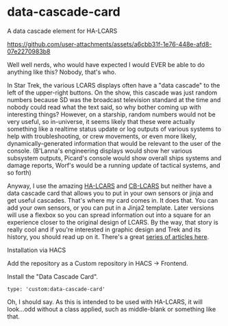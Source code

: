 # data-cascade-card
A data cascade element for HA-LCARS

https://github.com/user-attachments/assets/a6cbb31f-1e76-448e-afd8-07e2270983b8

Well well nerds, who would have expected I would EVER be able to do anything like this? Nobody, that's who.

In Star Trek, the various LCARS displays often have a "data cascade" to the left of the upper-right buttons. On the show, this cascade was just random numbers because SD was the broadcast television standard at the time and nobody could read what the text said, so why bother coming up with interesting things? However, on a starship, random numbers would not be very useful, so in-universe, it seems likely that these were actually something like a realtime status update or log outputs of various systems to help with troubleshooting, or crew movements, or even more likely, dynamically-generated information that would be relevant to the user of the console. (B'Lanna's engineering displays would show her various subsystem outputs, Picard's console would show overall ships systems and damage reports, Worf's would be a running update of tactical systems, and so forth)

Anyway, I use the amazing [HA-LCARS](https://github.com/th3jesta/ha-lcars) and [CB-LCARS](https://github.com/snootched/cb-lcars) but neither have a data cascade card that allows you to put in your own sensors or jinja and get useful cascades. That's where my card comes in. It does that. You can add your own sensors, or you can put in a Jinja2 template. Later versions will use a flexbox so you can spread information out into a square for an experience closer to the original design of LCARS. By the way, that story is really cool and if you're interested in graphic design and Trek and its history, you should read up on it. There's a great [series of articles here](https://wrathofdhanprops.blogspot.com/2018/06/okudagrams-part-1-how-one-man-designed.html).

Installation via HACS

Add the repository as a Custom repository in HACS → Frontend.

Install the "Data Cascade Card".

```
type: 'custom:data-cascade-card'
```
Oh, I should say. As this is intended to be used with HA-LCARS, it will look...odd without a class applied, such as middle-blank or something like that.
